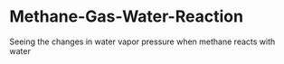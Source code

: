 # Methane-Gas-Water-Reaction
Seeing the changes in water vapor pressure when methane reacts with water
